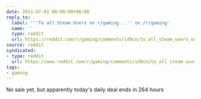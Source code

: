 ```yaml
---
date: 2011-07-01 00:00:00+00:00
reply_to:
  label: '''To all Steam Users on r/gaming...'' on /r/gaming'
  name: ''
  type: reddit
  url: https://reddit.com/r/gaming/comments/id9cn/to_all_steam_users_on_rgaming/
source: reddit
syndicated:
- type: reddit
  url: https://www.reddit.com/r/gaming/comments/id9cn/to_all_steam_users_on_rgaming/c22u9g8/
tags:
- gaming
---
```


No sale yet, but apparently today's daily deal ends in 264 hours